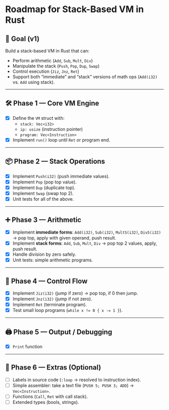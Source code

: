 # Roadmap for Stack-Based VM in Rust

## 🎯 Goal (v1)
Build a stack-based VM in Rust that can:
- Perform arithmetic (`Add`, `Sub`, `Mult`, `Div`)
- Manipulate the stack (`Push`, `Pop`, `Dup`, `Swap`)
- Control execution (`Jiz`, `Jnz`, `Ret`)
- Support both “immediate” and “stack” versions of math ops (`Add(i32)` vs. `Add` using stack).

---

## 🛠️ Phase 1 — Core VM Engine
- [x] Define the `VM` struct with:
  - `stack: Vec<i32>`
  - `ip: usize` (instruction pointer)
  - `program: Vec<Instruction>`
- [x] Implement `run()` loop until `Ret` or program end.

---

## 📦 Phase 2 — Stack Operations
- [x] Implement `Push(i32)` (push immediate values).
- [x] Implement `Pop` (pop top value).
- [x] Implement `Dup` (duplicate top).
- [x] Implement `Swap` (swap top 2).
- [x] Unit tests for all of the above.

---

## ➕ Phase 3 — Arithmetic
- [x] Implement **immediate forms**: `Add(i32)`, `Sub(i32)`, `MultS(i32)`, `DivS(i32)` → pop top, apply with given operand, push result.
- [x] Implement **stack forms**: `Add`, `Sub`, `Mult`, `Div` → pop top 2 values, apply, push result.
- [x] Handle division by zero safely.
- [x] Unit tests: simple arithmetic programs.

---

## 🔁 Phase 4 — Control Flow
- [x] Implement `Jiz(i32)` (jump if zero) → pop top, if 0 then jump.
- [x] Implement `Jnz(i32)` (jump if not zero).
- [x] Implement `Ret` (terminate program).
- [x] Test small loop programs (`while x != 0 { x -= 1 }`).

---

## 🖨️ Phase 5 — Output / Debugging
- [x] `Print` function 

---

## 🚀 Phase 6 — Extras (Optional)
- [ ] Labels in source code (`:loop` → resolved to instruction index).
- [ ] Simple assembler: take a text file (`PUSH 5; PUSH 3; ADD`) → `Vec<Instruction>`.
- [ ] Functions (`Call`, `Ret` with call stack).
- [ ] Extended types (bools, strings).
